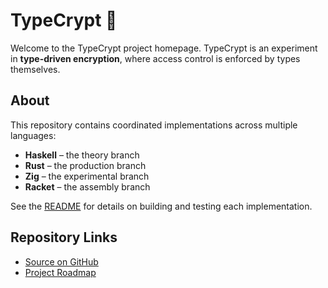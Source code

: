 # TypeCrypt 🔐

Welcome to the TypeCrypt project homepage. TypeCrypt is an experiment in **type-driven encryption**, where access control is enforced by types themselves.

## About

This repository contains coordinated implementations across multiple languages:

- **Haskell** – the theory branch
- **Rust** – the production branch
- **Zig** – the experimental branch
- **Racket** – the assembly branch

See the [README](../README.md) for details on building and testing each implementation.

## Repository Links

- [Source on GitHub](https://github.com/seanwevans/TypeCrypt)
- [Project Roadmap](../ROADMAP.md)

